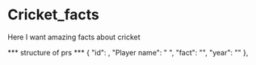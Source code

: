 # Cricket_facts

Here I want amazing facts about cricket

*** structure of prs ***
{
        "id": ,
        "Player name": " ",
        "fact": "",
        "year": ""
    },
